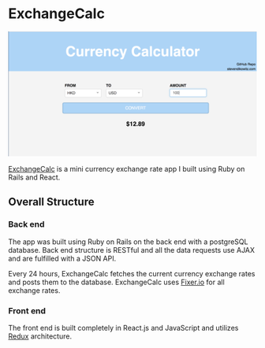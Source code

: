 # ExchangeCalc

![exchangecalc]

[ExchangeCalc][live-site] is a mini currency exchange rate app I built using Ruby on Rails and React.


## Overall Structure
### Back end
The app was built using Ruby on Rails on the back end with a postgreSQL database. Back end structure is RESTful and all the data requests use AJAX and are fulfilled with a JSON API.

Every 24 hours, ExchangeCalc fetches the current currency exchange rates and posts them to the database. ExchangeCalc uses [Fixer.io][fixer] for all exchange rates.


### Front end
The front end is built completely in React.js and JavaScript and utilizes [Redux][redux] architecture.



[exchangecalc]: ./app/assets/images/exchangecalc.png
[live-site]:https://exchangecalc.herokuapp.com
[fixer]:http://fixer.io/
[redux]: https://github.com/reactjs/redux
